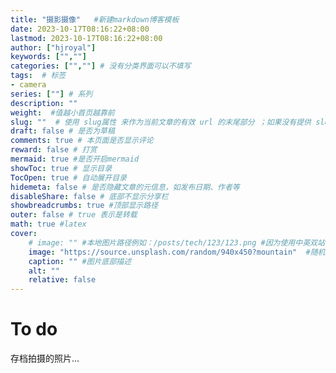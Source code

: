 ```yaml
---
title: "摄影摄像"   #新建markdown博客模板
date: 2023-10-17T08:16:22+08:00
lastmod: 2023-10-17T08:16:22+08:00
author: ["hjroyal"]
keywords: ["",""]
categories: ["",""] # 没有分类界面可以不填写
tags:  # 标签
- camera
series: [""] # 系列
description: ""
weight:  #值越小首页越靠前
slug: ""  # 使用 slug属性 来作为当前文章的有效 url 的末尾部分 ；如果没有提供 slug 则使用 title 代替。
draft: false # 是否为草稿
comments: true # 本页面是否显示评论
reward: false # 打赏
mermaid: true #是否开启mermaid
showToc: true # 显示目录
TocOpen: true # 自动展开目录
hidemeta: false # 是否隐藏文章的元信息，如发布日期、作者等
disableShare: false # 底部不显示分享栏
showbreadcrumbs: true #顶部显示路径
outer: false # true 表示是转载
math: true #latex
cover:
    # image: "" #本地图片路径例如：/posts/tech/123/123.png #因为使用中英双站，故图片地址要加cn,英文站也是加cn
    image: "https://source.unsplash.com/random/940x450?mountain"  #随机图片
    caption: "" #图片底部描述
    alt: ""
    relative: false
---
```

To do
=====

存档拍摄的照片...
